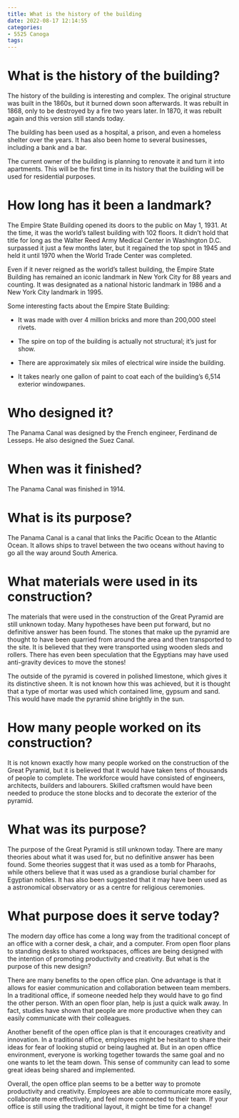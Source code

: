 ```yaml
---
title: What is the history of the building
date: 2022-08-17 12:14:55
categories:
- 5525 Canoga
tags:
---
```



#  What is the history of the building?

The history of the building is interesting and complex. The original structure was built in the 1860s, but it burned down soon afterwards. It was rebuilt in 1868, only to be destroyed by a fire two years later. In 1870, it was rebuilt again and this version still stands today.

The building has been used as a hospital, a prison, and even a homeless shelter over the years. It has also been home to several businesses, including a bank and a bar.

The current owner of the building is planning to renovate it and turn it into apartments. This will be the first time in its history that the building will be used for residential purposes.

#  How long has it been a landmark?

The Empire State Building opened its doors to the public on May 1, 1931. At the time, it was the world’s tallest building with 102 floors. It didn’t hold that title for long as the Walter Reed Army Medical Center in Washington D.C. surpassed it just a few months later, but it regained the top spot in 1945 and held it until 1970 when the World Trade Center was completed.

Even if it never reigned as the world’s tallest building, the Empire State Building has remained an iconic landmark in New York City for 88 years and counting. It was designated as a national historic landmark in 1986 and a New York City landmark in 1995.

Some interesting facts about the Empire State Building:

- It was made with over 4 million bricks and more than 200,000 steel rivets.

- The spire on top of the building is actually not structural; it’s just for show.

- There are approximately six miles of electrical wire inside the building.

- It takes nearly one gallon of paint to coat each of the building’s 6,514 exterior windowpanes.

#  Who designed it?

The Panama Canal was designed by the French engineer, Ferdinand de Lesseps. He also designed the Suez Canal.

# When was it finished?

The Panama Canal was finished in 1914.

# What is its purpose?

The Panama Canal is a canal that links the Pacific Ocean to the Atlantic Ocean. It allows ships to travel between the two oceans without having to go all the way around South America.

#  What materials were used in its construction?

The materials that were used in the construction of the Great Pyramid are still unknown today. Many hypotheses have been put forward, but no definitive answer has been found. The stones that make up the pyramid are thought to have been quarried from around the area and then transported to the site. It is believed that they were transported using wooden sleds and rollers. There has even been speculation that the Egyptians may have used anti-gravity devices to move the stones!

The outside of the pyramid is covered in polished limestone, which gives it its distinctive sheen. It is not known how this was achieved, but it is thought that a type of mortar was used which contained lime, gypsum and sand. This would have made the pyramid shine brightly in the sun.

# How many people worked on its construction?

It is not known exactly how many people worked on the construction of the Great Pyramid, but it is believed that it would have taken tens of thousands of people to complete. The workforce would have consisted of engineers, architects, builders and labourers. Skilled craftsmen would have been needed to produce the stone blocks and to decorate the exterior of the pyramid.

# What was its purpose?

The purpose of the Great Pyramid is still unknown today. There are many theories about what it was used for, but no definitive answer has been found. Some theories suggest that it was used as a tomb for Pharaohs, while others believe that it was used as a grandiose burial chamber for Egyptian nobles. It has also been suggested that it may have been used as a astronomical observatory or as a centre for religious ceremonies.

#  What purpose does it serve today?

The modern day office has come a long way from the traditional concept of an office with a corner desk, a chair, and a computer. From open floor plans to standing desks to shared workspaces, offices are being designed with the intention of promoting productivity and creativity. But what is the purpose of this new design?

There are many benefits to the open office plan. One advantage is that it allows for easier communication and collaboration between team members. In a traditional office, if someone needed help they would have to go find the other person. With an open floor plan, help is just a quick walk away. In fact, studies have shown that people are more productive when they can easily communicate with their colleagues.

Another benefit of the open office plan is that it encourages creativity and innovation. In a traditional office, employees might be hesitant to share their ideas for fear of looking stupid or being laughed at. But in an open office environment, everyone is working together towards the same goal and no one wants to let the team down. This sense of community can lead to some great ideas being shared and implemented.

Overall, the open office plan seems to be a better way to promote productivity and creativity. Employees are able to communicate more easily, collaborate more effectively, and feel more connected to their team. If your office is still using the traditional layout, it might be time for a change!